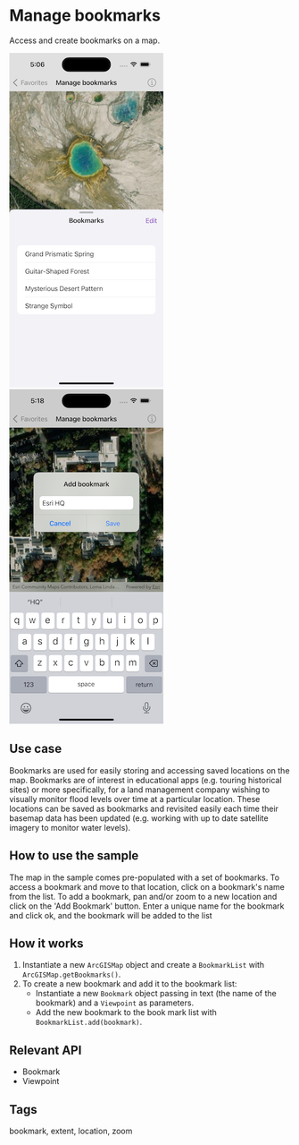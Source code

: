 # Manage bookmarks

Access and create bookmarks on a map.

![Image of manage bookmarks 1](manage-bookmarks-1.png)
![Image of manage bookmarks 2](manage-bookmarks-2.png)

## Use case

Bookmarks are used for easily storing and accessing saved locations on the map. Bookmarks are of interest in educational apps (e.g. touring historical sites) or more specifically, for a land management company wishing to visually monitor flood levels over time at a particular location. These locations can be saved as bookmarks and revisited easily each time their basemap data has been updated (e.g. working with up to date satellite imagery to monitor water levels).

## How to use the sample

The map in the sample comes pre-populated with a set of bookmarks. To access a bookmark and move to that location, click on a bookmark's name from the list. To add a bookmark, pan and/or zoom to a new location and click on the 'Add Bookmark' button. Enter a unique name for the bookmark and click ok, and the bookmark will be added to the list

## How it works

1. Instantiate a new `ArcGISMap` object and create a `BookmarkList` with `ArcGISMap.getBookmarks()`.
2. To create a new bookmark and add it to the bookmark list:
    * Instantiate a new `Bookmark` object passing in text (the name of the bookmark) and a `Viewpoint` as parameters.
    * Add the new bookmark to the book mark list with `BookmarkList.add(bookmark)`.

## Relevant API

* Bookmark
* Viewpoint

## Tags

bookmark, extent, location, zoom
